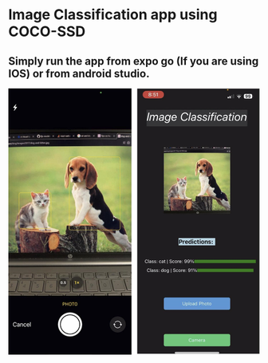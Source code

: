 # Image Classification app using COCO-SSD

## Simply run the app from expo go (If you are using IOS) or from android studio.
![Screenshot](image.png)

